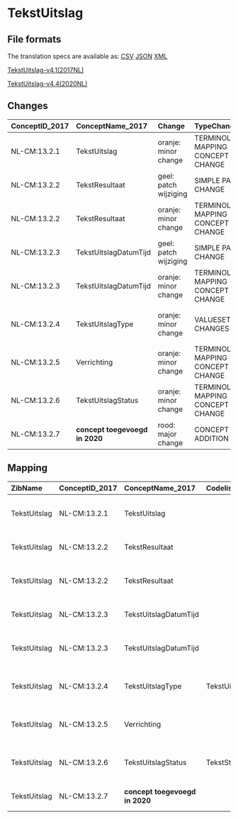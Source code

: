 # TekstUitslag
## File formats

The translation specs are available as: 
[CSV](../csv/TekstUitslag.csv) [JSON](../json/TekstUitslag.json) [XML](../xml/TekstUitslag.xml)



[TekstUitslag-v4.1(2017NL)](https://zibs.nl/wiki/TekstUitslag-v4.1(2017NL))

[TekstUitslag-v4.4(2020NL)](https://zibs.nl/wiki/TekstUitslag-v4.4(2020NL))









## Changes

| ConceptID_2017   | ConceptName_2017               | Change                | TypeChange                         | Impact_heen   | TRANSLATIE_spec_heen                                               | Impact_terug   | TRANSLATIE_spec_terug                                               | Omschrijving                                                |
|:-----------------|:-------------------------------|:----------------------|:-----------------------------------|:--------------|:-------------------------------------------------------------------|:---------------|:--------------------------------------------------------------------|:------------------------------------------------------------|
| NL-CM:13.2.1     | TekstUitslag                   | oranje: minor change  | TERMINOLOGY MAPPING CONCEPT CHANGE | Medium        | SCT DefintionCode [blank] -> [371525003 Clinical procedure report] | Medium         | SCT DefintionCode  [371525003 Clinical procedure report] -> [blank] | SNOMED CT DefintionCode concept aangepast                   |
| NL-CM:13.2.2     | TekstResultaat                 | geel: patch wijziging | SIMPLE PATCH CHANGE                | Low           |                                                                    | Low            |                                                                     | Aanpassing spelfout in defintie concept TekstResultaat.     |
| NL-CM:13.2.2     | TekstResultaat                 | oranje: minor change  | TERMINOLOGY MAPPING CONCEPT CHANGE | Medium        | SCT DefintionCode [blank] -> [423100009 Results section]           | Medium         | SCT DefintionCode [423100009 Results section] -> [blank]            | SNOMED CT DefintionCode concept aangepast                   |
| NL-CM:13.2.3     | TekstUitslagDatumTijd          | geel: patch wijziging | SIMPLE PATCH CHANGE                | Low           |                                                                    | Low            |                                                                     | Tekstwijzging defintie concept                              |
| NL-CM:13.2.3     | TekstUitslagDatumTijd          | oranje: minor change  | TERMINOLOGY MAPPING CONCEPT CHANGE | Medium        | SCT DefintionCode [blank] -> [399651003 Date of report]            | Medium         | SCT DefintionCode [399651003 Date of report] -> [blank]             | SNOMED CT DefintionCode concept aangepast                   |
| NL-CM:13.2.4     | TekstUitslagType               | oranje: minor change  | VALUESET CHANGES                   | Low           | existing valueset [valuesetname] changed in [baseline 2020]        | Medium         | existing valueset [valuesetname] changed in [baseline 2020]         | SNOMED code PET CT aan TekstuitslagTypeCodelijst toegevoegd |
| NL-CM:13.2.5     | Verrichting                    | oranje: minor change  | TERMINOLOGY MAPPING CONCEPT CHANGE | Medium        | SCT DefintionCode [363714003 Interprets] -> [71388002 Verrichting] | Medium         | SCT DefintionCode  [71388002 Verrichting] -> [363714003 Interprets] | SNOMED CT DefintionCode concept aangepast                   |
| NL-CM:13.2.6     | TekstUitslagStatus             | oranje: minor change  | TERMINOLOGY MAPPING CONCEPT CHANGE | Medium        | SCT DefintionCode [blank] -> [308552006 Status van verslag]        | Medium         | SCT DefintionCode [308552006 Status van verslag] -> [blank]         | SNOMED CT DefintionCode concept aangepast                   |
| NL-CM:13.2.7     | **concept toegevoegd in 2020** | rood: major change    | CONCEPT ADDITION                   | Low           |                                                                    | High           | IF source <> [blank] THEN source -> target=[non-zib item]           | Element toegevoegd om naar beeldmateriaal te verwijzen.     |

## Mapping

| ZibName      | ConceptID_2017   | ConceptName_2017               | Codelists_2017            | Change                | ConceptID_2020   | ConceptName_2020      | Codelists_2020            | Bits     | Omschrijving                                                | TypeChange                         | Impact_heen   | TRANSLATIE_spec_heen                                               | Impact_terug   | TRANSLATIE_spec_terug                                               |
|:-------------|:-----------------|:-------------------------------|:--------------------------|:----------------------|:-----------------|:----------------------|:--------------------------|:---------|:------------------------------------------------------------|:-----------------------------------|:--------------|:-------------------------------------------------------------------|:---------------|:--------------------------------------------------------------------|
| TekstUitslag | NL-CM:13.2.1     | TekstUitslag                   |                           | oranje: minor change  | NL-CM:13.2.1     | TekstUitslag          |                           | ZIB-1187 | SNOMED CT DefintionCode concept aangepast                   | TERMINOLOGY MAPPING CONCEPT CHANGE | Medium        | SCT DefintionCode [blank] -> [371525003 Clinical procedure report] | Medium         | SCT DefintionCode  [371525003 Clinical procedure report] -> [blank] |
| TekstUitslag | NL-CM:13.2.2     | TekstResultaat                 |                           | geel: patch wijziging | NL-CM:13.2.2     | TekstResultaat        |                           | ZIB-955  | Aanpassing spelfout in defintie concept TekstResultaat.     | SIMPLE PATCH CHANGE                | Low           |                                                                    | Low            |                                                                     |
| TekstUitslag | NL-CM:13.2.2     | TekstResultaat                 |                           | oranje: minor change  | NL-CM:13.2.2     | TekstResultaat        |                           | ZIB-1187 | SNOMED CT DefintionCode concept aangepast                   | TERMINOLOGY MAPPING CONCEPT CHANGE | Medium        | SCT DefintionCode [blank] -> [423100009 Results section]           | Medium         | SCT DefintionCode [423100009 Results section] -> [blank]            |
| TekstUitslag | NL-CM:13.2.3     | TekstUitslagDatumTijd          |                           | geel: patch wijziging | NL-CM:13.2.3     | TekstUitslagDatumTijd |                           | ZIB-955  | Tekstwijzging defintie concept                              | SIMPLE PATCH CHANGE                | Low           |                                                                    | Low            |                                                                     |
| TekstUitslag | NL-CM:13.2.3     | TekstUitslagDatumTijd          |                           | oranje: minor change  | NL-CM:13.2.3     | TekstUitslagDatumTijd |                           | ZIB-1187 | SNOMED CT DefintionCode concept aangepast                   | TERMINOLOGY MAPPING CONCEPT CHANGE | Medium        | SCT DefintionCode [blank] -> [399651003 Date of report]            | Medium         | SCT DefintionCode [399651003 Date of report] -> [blank]             |
| TekstUitslag | NL-CM:13.2.4     | TekstUitslagType               | TekstUitslagTypeCodelijst | oranje: minor change  | NL-CM:13.2.4     | TekstUitslagType      | TekstUitslagTypeCodelijst | ZIB-630  | SNOMED code PET CT aan TekstuitslagTypeCodelijst toegevoegd | VALUESET CHANGES                   | Low           | existing valueset [valuesetname] changed in [baseline 2020]        | Medium         | existing valueset [valuesetname] changed in [baseline 2020]         |
| TekstUitslag | NL-CM:13.2.5     | Verrichting                    |                           | oranje: minor change  | NL-CM:13.2.5     | Verrichting           |                           | ZIB-1187 | SNOMED CT DefintionCode concept aangepast                   | TERMINOLOGY MAPPING CONCEPT CHANGE | Medium        | SCT DefintionCode [363714003 Interprets] -> [71388002 Verrichting] | Medium         | SCT DefintionCode  [71388002 Verrichting] -> [363714003 Interprets] |
| TekstUitslag | NL-CM:13.2.6     | TekstUitslagStatus             | TekstStatusCodelijst      | oranje: minor change  | NL-CM:13.2.6     | TekstUitslagStatus    | TekstStatusCodelijst      | ZIB-1187 | SNOMED CT DefintionCode concept aangepast                   | TERMINOLOGY MAPPING CONCEPT CHANGE | Medium        | SCT DefintionCode [blank] -> [308552006 Status van verslag]        | Medium         | SCT DefintionCode [308552006 Status van verslag] -> [blank]         |
| TekstUitslag | NL-CM:13.2.7     | **concept toegevoegd in 2020** |                           | rood: major change    | NL-CM:13.2.7     | VisueelResultaat      |                           | ZIB-631  | Element toegevoegd om naar beeldmateriaal te verwijzen.     | CONCEPT ADDITION                   | Low           |                                                                    | High           | IF source <> [blank] THEN source -> target=[non-zib item]           |

